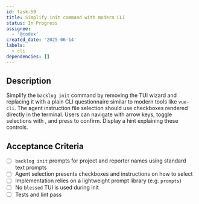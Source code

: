 ```yaml
---
id: task-59
title: Simplify init command with modern CLI
status: In Progress
assignee:
  - '@codex'
created_date: '2025-06-14'
labels:
  - cli
dependencies: []
---
```


## Description
Simplify the `backlog init` command by removing the TUI wizard and replacing it with a plain CLI questionnaire similar to modern tools like `vue-cli`. The agent instruction file selection should use checkboxes rendered directly in the terminal. Users can navigate with arrow keys, toggle selections with <space>, and press <enter> to confirm. Display a hint explaining these controls.

## Acceptance Criteria
- [ ] `backlog init` prompts for project and reporter names using standard text prompts
- [ ] Agent selection presents checkboxes and instructions on how to select
- [ ] Implementation relies on a lightweight prompt library (e.g. `prompts`)
- [ ] No `blessed` TUI is used during init
- [ ] Tests and lint pass
